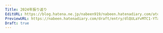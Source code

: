 ```yaml
---
Title: 2024年振り返り
EditURL: https://blog.hatena.ne.jp/nabeen919/nabeen.hatenadiary.com/atom/entry/6802418398315060108
PreviewURL: https://nabeen.hatenadiary.com/draft/entry/dlQULaYvMTC1-YTaivRVNVABkf4
Draft: true
---
```


